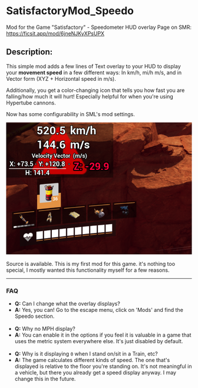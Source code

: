 # SatisfactoryMod_Speedo
Mod for the Game "Satisfactory" - Speedometer HUD overlay
Page on SMR: https://ficsit.app/mod/6jneNJKyXPsUPX

## Description:
This simple mod adds a few lines of Text overlay to your HUD to display your **movement speed** in a few different ways: In km/h, mi/h m/s, and in Vector form (XYZ + Horizontal speed in m/s).

Additionally, you get a color-changing icon that tells you how fast you are falling/how much it will hurt! Especially helpful for when you're using Hypertube cannons.

Now has some configurability in SML's mod settings.

![IGExample](/auxFiles/example.png "IGExample")

Source is available.
This is my first mod for this game. it's nothing too special, I mostly wanted this functionality myself for a few reasons.

---
### FAQ
- **Q:** Can I change what the overlay displays?
- **A:** Yes, you can! Go to the escape menu, click on 'Mods' and find the Speedo section.
<br><br>
- **Q:** Why no MPH display?
- **A:** You can enable it in the options if you feel it is valuable in a game that uses the metric system everywhere else. It's just disabled by default.
<br><br>
- **Q:** Why is it displaying `0` when I stand on/sit in a Train, etc?
- **A:** The game calculates different kinds of speed. The one that's displayed is relative to the floor you're standing on. It's not meaningful in a vehicle, but there you already get a speed display anyway. I may change this in the future.